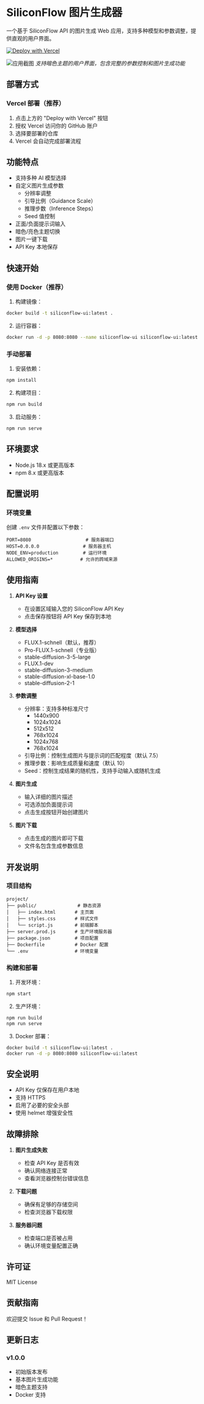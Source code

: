 # SiliconFlow 图片生成器

一个基于 SiliconFlow API 的图片生成 Web 应用，支持多种模型和参数调整，提供直观的用户界面。

[![Deploy with Vercel](https://vercel.com/button)](https://vercel.com/new/clone?repository-url=https%3A%2F%2Fgithub.com%2FYOUR_USERNAME%2FYOUR_REPO_NAME)

![应用截图](screenshots/screenshot.png)
*支持暗色主题的用户界面，包含完整的参数控制和图片生成功能*

## 部署方式

### Vercel 部署（推荐）

1. 点击上方的 "Deploy with Vercel" 按钮
2. 授权 Vercel 访问你的 GitHub 账户
3. 选择要部署的仓库
4. Vercel 会自动完成部署流程

## 功能特点

- 支持多种 AI 模型选择
- 自定义图片生成参数
  - 分辨率调整
  - 引导比例（Guidance Scale）
  - 推理步数（Inference Steps）
  - Seed 值控制
- 正面/负面提示词输入
- 暗色/亮色主题切换
- 图片一键下载
- API Key 本地保存

## 快速开始

### 使用 Docker（推荐）

1. 构建镜像：
```bash
docker build -t siliconflow-ui:latest .
```

2. 运行容器：
```bash
docker run -d -p 8080:8080 --name siliconflow-ui siliconflow-ui:latest
```

### 手动部署

1. 安装依赖：
```bash
npm install
```

2. 构建项目：
```bash
npm run build
```

3. 启动服务：
```bash
npm run serve
```

## 环境要求

- Node.js 18.x 或更高版本
- npm 8.x 或更高版本

## 配置说明

### 环境变量

创建 `.env` 文件并配置以下参数：

```env
PORT=8080                    # 服务器端口
HOST=0.0.0.0                # 服务器主机
NODE_ENV=production         # 运行环境
ALLOWED_ORIGINS=*          # 允许的跨域来源
```

## 使用指南

1. **API Key 设置**
   - 在设置区域输入您的 SiliconFlow API Key
   - 点击保存按钮将 API Key 保存到本地

2. **模型选择**
   - FLUX.1-schnell（默认，推荐）
   - Pro-FLUX.1-schnell（专业版）
   - stable-diffusion-3-5-large 
   - FLUX.1-dev
   - stable-diffusion-3-medium
   - stable-diffusion-xl-base-1.0
   - stable-diffusion-2-1

3. **参数调整**
   - 分辨率：支持多种标准尺寸
     - 1440x900
     - 1024x1024
     - 512x512
     - 768x1024
     - 1024x768
     - 768x1024
   - 引导比例：控制生成图片与提示词的匹配程度（默认 7.5）
   - 推理步数：影响生成质量和速度（默认 10）
   - Seed：控制生成结果的随机性，支持手动输入或随机生成

4. **图片生成**
   - 输入详细的图片描述
   - 可选添加负面提示词
   - 点击生成按钮开始创建图片

5. **图片下载**
   - 点击生成的图片即可下载
   - 文件名包含生成参数信息

## 开发说明

### 项目结构
```
project/
├── public/               # 静态资源
│   ├── index.html       # 主页面
│   ├── styles.css       # 样式文件
│   └── script.js        # 前端脚本
├── server.prod.js       # 生产环境服务器
├── package.json         # 项目配置
├── Dockerfile           # Docker 配置
└── .env                 # 环境变量
```

### 构建和部署

1. 开发环境：
```bash
npm start
```

2. 生产环境：
```bash
npm run build
npm run serve
```

3. Docker 部署：
```bash
docker build -t siliconflow-ui:latest .
docker run -d -p 8080:8080 siliconflow-ui:latest
```

## 安全说明

- API Key 仅保存在用户本地
- 支持 HTTPS
- 启用了必要的安全头部
- 使用 helmet 增强安全性

## 故障排除

1. **图片生成失败**
   - 检查 API Key 是否有效
   - 确认网络连接正常
   - 查看浏览器控制台错误信息

2. **下载问题**
   - 确保有足够的存储空间
   - 检查浏览器下载权限

3. **服务器问题**
   - 检查端口是否被占用
   - 确认环境变量配置正确

## 许可证

MIT License

## 贡献指南

欢迎提交 Issue 和 Pull Request！

## 更新日志

### v1.0.0
- 初始版本发布
- 基本图片生成功能
- 暗色主题支持
- Docker 支持